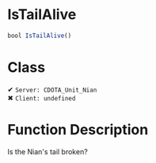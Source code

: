 # IsTailAlive
```js
bool IsTailAlive()
```
# Class
✔ `Server: CDOTA_Unit_Nian`  
✖ `Client: undefined`  

# Function Description
Is the Nian's tail broken?
